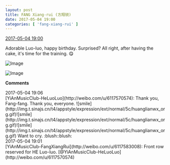 ```yaml
---
layout: post
title: FANG Xiang-rui (方翔锐)
date: 2017-05-04 19:00
categories: [ 'fang-xiang-rui' ]
---
```


<div class="weibo-info">
  <a href="http://weibo.com/6117583008/F1zLoeBff">2017-05-04 19:00</a>
</div>

Adorable Luo-luo, happy birthday. Surprised? All right, after having the cake, it's time for the training. :yum:

<!-- more -->

![Image](http://wx3.sinaimg.cn/mw690/006G0KNGgy1ff9j7a31koj30zj0qoaim.jpg)

![Image](http://wx1.sinaimg.cn/mw690/006G0KNGgy1ff9j78169zj30zj0qo49d.jpg)

**Comments**

<div class="weibo-info">2017-05-04 19:06</div>
[YiAnMusicClub-HeLuoLuo](http://weibo.com/u/6117570574): Thank you, Fang-fang. Thank you, everyone. ![smile](http://img.t.sinajs.cn/t4/appstyle/expression/ext/normal/5c/huanglianwx_org.gif)![smile](http://img.t.sinajs.cn/t4/appstyle/expression/ext/normal/5c/huanglianwx_org.gif)![smile](http://img.t.sinajs.cn/t4/appstyle/expression/ext/normal/5c/huanglianwx_org.gif) Want to cry. :blush::blush:

<div class="weibo-info">2017-05-04 19:01</div>
[YiAnMusicClub-FangXiangRui](http://weibo.com/u/6117583008): Front row reserved for HE Luo-luo. [@YiAnMusicClub-HeLuoLuo](http://weibo.com/u/6117570574)
